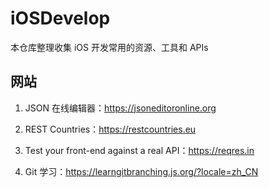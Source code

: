 # iOSDevelop
本仓库整理收集 iOS 开发常用的资源、工具和 APIs

## 网站
1. JSON 在线编辑器：https://jsoneditoronline.org

2. REST Countries：https://restcountries.eu

3. Test your front-end against a real API：https://reqres.in

4. Git 学习：https://learngitbranching.js.org/?locale=zh_CN

